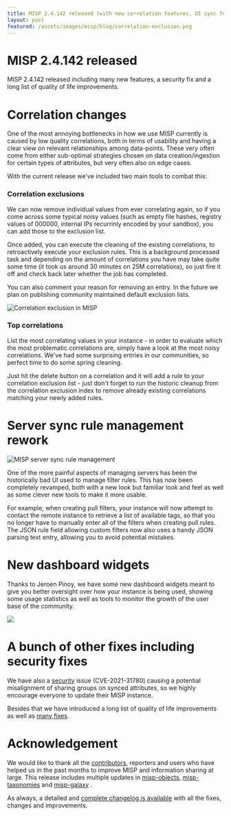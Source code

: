 ```yaml
---
title: MISP 2.4.142 released (with new correlation features, UI sync functionality improved and new dashboard widgets)
layout: post
featured: /assets/images/misp/blog/correlation-exclusion.png
---
```


# MISP 2.4.142 released

MISP 2.4.142 released including many new features, a security fix and a long list of quality of life improvements.

# Correlation changes

One of the most annoying bottlenecks in how we use MISP currently is caused by low quality correlations, both in terms of usability and having a clear view on relevant relationships among data-points. These very often come from either sub-optimal strategies chosen on data creation/ingestion for certain types of attributes, but very often also on edge cases.

With the current release we've included two main tools to combat this:

### Correlation exclusions

We can now remove individual values from ever correlating again, so if you come across some typical noisy values (such as empty file hashes, registry values of 000000, internal IPs recurrinly encoded by your sandbox), you can add those to the exclusion list.

Once added, you can execute the cleaning of the existing correlations, to retroactively execute your exclusion rules. This is a background processed task and depending on the amount of correlations you have may take quite some time (it took us around 30 minutes on 25M correlations), so just fire it off and check back later whether the job has completed.

You can also comment your reason for removing an entry. In the future we plan on publishing community maintained default exclusion lists.

![Correlation exclusion in MISP](https://www.misp-project.org/assets/images/misp/blog/correlation-exclusion.png)

### Top correlations

List the most correlating values in your instance - in order to evaluate which the most problematic correlations are, simply have a look at the most noisy correlations. We've had some surprising entries in our communities, so perfect time to do some spring cleaning.

Just hit the delete button on a correlation and it will add a rule to your correlation exclusion list - just don't forget to run the historic cleanup from the correlation exclusion index to remove already existing correlations matching your newly added rules.

# Server sync rule management rework

![MISP server sync rule management](https://www.misp-project.org/assets/images/misp/blog/pull-rules.png)

One of the more painful aspects of managing servers has been the historically bad UI used to manage filter rules. This has now been completely revamped, both with a new look but familiar look and feel as well as some clever new tools to make it more usable.

For example, when creating pull filters, your instance will now attempt to contact the remote instance to retrieve a list of available tags, so that you no longer have to manually enter all of the filters when creating pull rules. The JSON rule field allowing custom filters now also uses a handy JSON parsing text entry, allowing you to avoid potential mistakes.

# New dashboard widgets

Thanks to Jeroen Pinoy, we have some new dashboard widgets meant to give you better oversight over how your instance is being used, showing some usage statistics as well as tools to monitor the growth of the user base of the community.

![](https://www.misp-project.org/assets/images/misp/blog/evolution-usercount.png)

# A bunch of other fixes including security fixes

We have also a [security](https://www.misp-project.org/security/) issue (CVE-2021-31780) causing a potential misalignment of sharing groups on synced attributes, so we highly encourage everyone to update their MISP instance.

Besides that we have introduced a long list of quality of life improvements as well as [many fixes](https://www.misp-project.org/Changelog.txt).

# Acknowledgement

We would like to thank all the [contributors](https://www.misp-project.org/contributors), reporters and users who have helped us in the past months to improve MISP and information sharing at large. This release includes multiple updates in [misp-objects](https://www.misp-project.org/objects.html), [misp-taxonomies](https://www.misp-project.org/taxonomies.html) and [misp-galaxy](https://www.misp-project.org/galaxy.html)
.

As always, a detailed and [complete changelog is available](https://www.misp-project.org/Changelog.txt) with all the fixes, changes and improvements.

